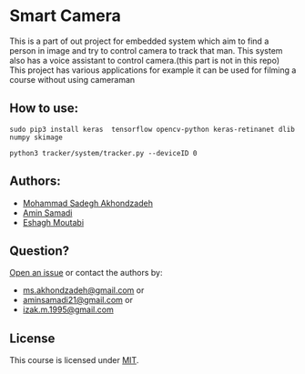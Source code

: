 # Smart Camera
This is a part of out project for embedded system which aim to find a person in image and try to control camera to track that man.
This system also has a voice assistant to control camera.(this part is not in this repo)
This project has various applications for example it can be used for filming a course without using cameraman


## How to use:
~~~~
sudo pip3 install keras  tensorflow opencv-python keras-retinanet dlib numpy skimage
~~~~
~~~~
python3 tracker/system/tracker.py --deviceID 0
~~~~

## Authors:
  - [Mohammad Sadegh Akhondzadeh](http://msakhondzadeh.ece.iut.ac.ir)
  - [Amin Samadi](https://github.com/aminsmd)
  - [Eshagh Moutabi](https://github.com/EshaghMoutabi )


## Question?

  [Open an issue](../../issues) or contact the authors by:
  - [ms.akhondzadeh@gmail.com](mailto:ms.akhondzadeh@gmail.com) or
  - [aminsamadi21@gmail.com](aminsamadi21@gmail.com) or
  - [izak.m.1995@gmail.com](izak.m.1995@gmail.com)

  ## License

  This course is licensed under [MIT](LICENSE).
